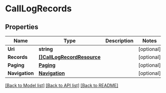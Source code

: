 # CallLogRecords

## Properties
Name | Type | Description | Notes
------------ | ------------- | ------------- | -------------
**Uri** | **string** |  | [optional] 
**Records** | [**[]CallLogRecordResource**](CallLogRecordResource.md) |  | [optional] 
**Paging** | [**Paging**](Paging.md) |  | [optional] 
**Navigation** | [**Navigation**](Navigation.md) |  | [optional] 

[[Back to Model list]](../README.md#documentation-for-models) [[Back to API list]](../README.md#documentation-for-api-endpoints) [[Back to README]](../README.md)


